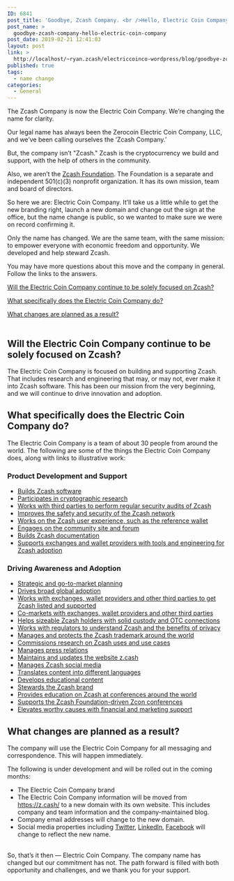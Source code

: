 ```yaml
---
ID: 6841
post_title: 'Goodbye, Zcash Company. <br />Hello, Electric Coin Company.'
post_name: >
  goodbye-zcash-company-hello-electric-coin-company
post_date: 2019-02-21 12:41:03
layout: post
link: >
  http://localhost/~ryan.zcash/electriccoinco-wordpress/blog/goodbye-zcash-company-hello-electric-coin-company/
published: true
tags:
  - name change
categories:
  - General
---
```

<!-- wp:paragraph -->
<p>The Zcash Company is now the Electric Coin Company. We’re changing the name for clarity.</p>
<!-- /wp:paragraph -->
<!-- wp:paragraph -->
<p>Our legal name has always been the Zerocoin Electric Coin Company, LLC, and we’ve been calling ourselves the ‘Zcash Company.’</p>
<!-- /wp:paragraph -->
<!-- wp:paragraph -->
<p>But, the company isn’t "Zcash." Zcash is the cryptocurrency we build and support, with the help of others in the community.</p>
<!-- /wp:paragraph -->
<!-- wp:paragraph -->
<p>Also, we aren’t the <a href="https://www.zfnd.org/" target="_blank" rel="noreferrer noopener" aria-label=" (opens in a new tab)">Zcash Foundation</a>. The Foundation is a separate and independent 501(c)(3) nonprofit organization. It has its own mission, team and board of directors.</p>
<!-- /wp:paragraph -->
<!-- wp:paragraph -->
<p>So here we are: Electric Coin Company. It’ll take us a little while to get the new branding right, launch a new domain and change out the sign at the office, but the name change is public, so we wanted to make sure we were on record confirming it.</p>
<!-- /wp:paragraph -->
<!-- wp:paragraph -->
<p>Only the name has changed. We are the same team, with the same mission: to empower everyone with economic freedom and opportunity. We developed and help steward Zcash.</p>
<!-- /wp:paragraph -->
<!-- wp:paragraph -->
<p>You may have more questions about this move and the company in general. Follow the links to the answers.</p>
<!-- /wp:paragraph -->
<!-- wp:paragraph -->
<p><a href="#focus-on-zcash">Will the Electric Coin Company continue to be solely focused on Zcash?</a></p>
<!-- /wp:paragraph -->
<!-- wp:paragraph -->
<p><a href="#what-does-ecc-do">What specifically does the Electric Coin Company do?</a></p>
<!-- /wp:paragraph -->
<!-- wp:paragraph -->
<p><a href="#what-changes">What changes are planned as a result?</a><br /><br /></p>
<!-- /wp:paragraph -->
<!-- wp:heading -->
<h2 id="focus-on-zcash">Will the Electric Coin Company continue to be solely focused on Zcash?</h2>
<!-- /wp:heading -->
<!-- wp:paragraph -->
<p>The Electric Coin Company is focused on building and supporting Zcash. That includes research and engineering that may, or may not, ever make it into Zcash software. This has been our mission from the very beginning, and we will continue to drive innovation and adoption.</p>
<!-- /wp:paragraph -->
<!-- wp:heading -->
<h2 id="what-does-ecc-do">What specifically does the Electric Coin Company do?</h2>
<!-- /wp:heading -->
<!-- wp:paragraph -->
<p>The Electric Coin Company is a team of about 30 people from around the world. The following are some of the things the Electric Coin Company does, along with links to illustrative work:</p>
<!-- /wp:paragraph -->
<!-- wp:heading {"level":3} -->
<h3>Product Development and Support</h3>
<!-- /wp:heading -->
<!-- wp:list -->
<ul><li><a href="https://z.cash/blog/final-blossom-goals/">Builds Zcash software</a></li><li><a href="https://eprint.iacr.org/2019/099" target="_blank" rel="noreferrer noopener" aria-label=" (opens in a new tab)">Participates in cryptographic research</a></li><li><a href="https://z.cash/blog/2018-security-audit-results-overview/">Works with third parties to perform regular security audits of Zcash</a></li><li><a href="https://z.cash/blog/zcash-counterfeiting-vulnerability-successfully-remediated/">Improves the safety and security of the Zcash network</a></li><li><a href="https://z.cash/blog/zcash-reference-wallet-light-client-protocol/">Works on the Zcash user experience, such as the reference wallet</a></li><li><a href="https://forum.zcashcommunity.com" target="_blank" rel="noreferrer noopener" aria-label=" (opens in a new tab)">Engages on the community site and forum</a></li><li><a href="https://zcash.readthedocs.io/en/latest/rtd_pages/user_guide.html#" target="_blank" rel="noreferrer noopener" aria-label=" (opens in a new tab)">Builds Zcash documentation</a></li><li><a href="https://z.cash/support">Supports exchanges and wallet providers with tools and engineering for Zcash adoption</a></li></ul>
<!-- /wp:list -->
<!-- wp:heading {"level":3} -->
<h3>Driving Awareness and Adoption</h3>
<!-- /wp:heading -->
<!-- wp:list -->
<ul><li><a href="https://z.cash/blog/2019-zcash-go-to-market/">Strategic and go-to-market planning</a></li><li><a href="https://z.cash/blog/2018-zcash-marketing-year-in-review/">Drives broad global adoption</a></li><li><a href="https://z.cash/blog/gemini-announces-support-for-zcash/">Works with exchanges, wallet providers and other third parties to get Zcash listed and supported</a></li><li><a href="https://z.cash/blog/earn-zec-on-coinbase-while-you-learn-about-zcash/">Co-markets with exchanges, wallet providers and other third parties</a></li><li><a href="https://z.cash/investors/">Helps sizeable Zcash holders with solid custody and OTC connections</a></li><li><a href="https://www.dfs.ny.gov/about/press/pr1805141.htm" target="_blank" rel="noreferrer noopener" aria-label=" (opens in a new tab)">Works with regulators to understand Zcash and the benefits of privacy</a></li><li><a href="https://z.cash/trademark-policy/">Manages and protects the Zcash trademark around the world</a></li><li><a href="https://z.cash/blog/zcash-shielded-addresses-are-gdpr-compliant-by-default/">Commissions research on Zcash uses and use cases</a></li><li><a href="https://www.forbes.com/sites/darrynpollock/2019/01/31/zcash-out-to-prove-privacy-is-key-to-crypto-adoption-with-gdpr-avoiding-use-cases" target="_blank" rel="noreferrer noopener" aria-label=" (opens in a new tab)">Manages press relations</a></li><li><a href="https://z.cash/">Maintains and updates the website z.cash</a></li><li><a href="https://twitter.com/electriccoinco" target="_blank" rel="noreferrer noopener" aria-label=" (opens in a new tab)">Manages Zcash social media</a></li><li><a href="https://z.cash/zh/technology/">Translates content into different languages</a></li><li><a href="https://www.youtube.com/playlist?list=PLVm6KZ09QEQw3EvlfI-NcZUJ5NzFUyqxY" target="_blank" rel="noreferrer noopener" aria-label=" (opens in a new tab)">Develops educational content</a></li><li><a href="https://z.cash/blog/everyone/">Stewards the Zcash brand </a></li><li><a href="https://www.labitconf.com/" target="_blank" rel="noreferrer noopener" aria-label=" (opens in a new tab)">Provides education on Zcash at conferences around the world</a></li><li><a href="https://www.zfnd.org/zcon/" target="_blank" rel="noreferrer noopener" aria-label=" (opens in a new tab)">Supports the Zcash Foundation-driven Zcon conferences</a></li><li><a href="https://z.cash/blog/how-to-donate-cryptocurrency-to-help-venezuelans-right-now/">Elevates worthy causes with financial and marketing support</a></li></ul>
<!-- /wp:list -->
<!-- wp:heading -->
<h2 id="what-changes">What changes are planned as a result?</h2>
<!-- /wp:heading -->
<!-- wp:paragraph -->
<p>The company will use the Electric Coin Company for all messaging and correspondence. This will happen immediately.</p>
<!-- /wp:paragraph -->
<!-- wp:paragraph -->
<p>The following is under development and will be rolled out in the coming months:</p>
<!-- /wp:paragraph -->
<!-- wp:list -->
<ul><li>The Electric Coin Company brand</li><li>The Electric Coin Company information will be moved from <a href="https://z.cash/">https://z.cash/</a> to a new domain with its own website. This includes company and team information and the company-maintained blog.</li><li>Company email addresses will change to the new domain.</li><li>Social media properties including <a href="https://twitter.com/electriccoinco" target="_blank" rel="noreferrer noopener" aria-label=" (opens in a new tab)">Twitter</a>, <a href="https://www.linkedin.com/company/zcashco/" target="_blank" rel="noreferrer noopener" aria-label=" (opens in a new tab)">LinkedIn</a>, <a href="https://www.facebook.com/electriccoinco" target="_blank" rel="noreferrer noopener" label=" (opens in a new tab)">Facebook</a> will change to reflect the new name.</li></ul>
<!-- /wp:list -->
<!-- wp:paragraph -->
<p><br />So, that’s it then — Electric Coin Company. The company name has changed but our commitment has not. The path forward is filled with both opportunity and challenges, and we thank you for your support.</p>
<!-- /wp:paragraph -->